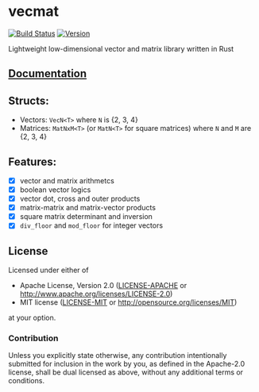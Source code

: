 # vecmat
[![Build Status](https://travis-ci.org/nthend/vecmat-rs.png?branch=master)](https://travis-ci.org/nthend/vecmat-rs)
[![Version](https://img.shields.io/crates/v/vecmat.svg)](https://crates.io/crates/vecmat)

Lightweight low-dimensional vector and matrix library written in Rust

## [Documentation](https://nthend.github.io/vecmat-rs/target/doc/vecmat/)

## Structs:
+ Vectors: `VecN<T>` where `N` is {2, 3, 4}
+ Matrices: `MatNxM<T>` (or `MatN<T>` for square matrices) where `N` and `M` are {2, 3, 4}

## Features:
- [x] vector and matrix arithmetcs
- [x] boolean vector logics
- [x] vector dot, cross and outer products 
- [x] matrix-matrix and matrix-vector products
- [x] square matrix determinant and inversion
- [x] `div_floor` and `mod_floor` for integer vectors

## License

Licensed under either of

 * Apache License, Version 2.0 ([LICENSE-APACHE](LICENSE-APACHE) or http://www.apache.org/licenses/LICENSE-2.0)
 * MIT license ([LICENSE-MIT](LICENSE-MIT) or http://opensource.org/licenses/MIT)

at your option.

### Contribution

Unless you explicitly state otherwise, any contribution intentionally submitted
for inclusion in the work by you, as defined in the Apache-2.0 license, shall be dual licensed as above, without any
additional terms or conditions.
